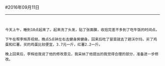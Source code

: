 #2016年09月11日
- - - - -
#
    今天上午，睡到10点起来了。起来洗了头发，贴了张面膜，收拾完差不多到了吃牛饭的时间点。

    下午在帮李辉弄视频，晚点5点钟左右去健身房健身。回来后吃了冒菜就去了趟沃尔玛，买了鸡蛋和红薯。买的鸡蛋比较便宜，3.7元一斤，红薯2.2一斤。

    晚上回来后，李辉给我说了他的修改意见，我采纳了他提出的我觉得合理的部分，准备进一步修改。